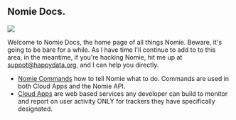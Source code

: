## Nomie Docs.

![](http://cdn.nomie.io.s3.amazonaws.com/logos/2.0/nomie-logo-horizontal.png)

Welcome to Nomie Docs, the home page of all things Nomie. Beware, it's going to be bare for a while. As I have time I'll continue to add to to this area, in the meantime, if you're hacking Nomie, hit me up at suppot@happydata.org, and I can help you directly. 

- [Nomie Commands](./nomie-commands.md) how to tell Nomie what to do. Commands are used in both Cloud Apps and the Nomie API. 
- [Cloud Apps](./cloud-apps.md) are  web based services any developer can build to monitor and report on user activity ONLY for trackers they have specifically designated.
